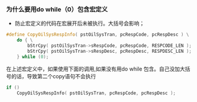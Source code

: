 ### 为什么要用do while（0）包含宏定义

- 防止宏定义的代码在宏展开后未被执行。大括号会影响；



```c++
#define CopyOilSysRespInfo( pstOilSysTran, pcRespCode, pcRespDesc ) \
    do { \
        bStrCpy( pstOilSysTran->sRespCode, pcRespCode, RESPCODE_LEN ); \
        bStrCpy( pstOilSysTran->sRespDesc, pcRespDesc, RESPDESC_LEN ); \
    } while (0);

```

在上述宏定义中，如果使用下面的调用,如果没有用do while 包含。自己没加大括号的话，导致第二个copy语句不会执行

```c
if ()
	CopyOilSysRespInfo( pstOilSysTran, pcRespCode, pcRespDesc );
```

